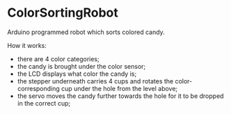 # ColorSortingRobot
Arduino programmed robot which sorts colored candy.

How it works:
- there are 4 color categories;
- the candy is brought under the color sensor;
- the LCD displays what color the candy is;
- the stepper underneath carries 4 cups and rotates the color-corresponding cup under the hole from the level above;
- the servo moves the candy further towards the hole for it to be dropped in the correct cup;
